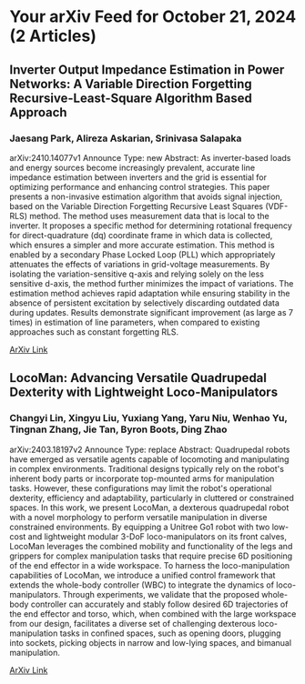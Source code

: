<h1>Your arXiv Feed for October 21, 2024 (2 Articles)</h1>
<h2>Inverter Output Impedance Estimation in Power Networks: A Variable Direction Forgetting Recursive-Least-Square Algorithm Based Approach</h2>
<h3>Jaesang Park, Alireza Askarian, Srinivasa Salapaka</h3>
<p>arXiv:2410.14077v1 Announce Type: new 
Abstract: As inverter-based loads and energy sources become increasingly prevalent, accurate line impedance estimation between inverters and the grid is essential for optimizing performance and enhancing control strategies. This paper presents a non-invasive estimation algorithm that avoids signal injection, based on the Variable Direction Forgetting Recursive Least Squares (VDF-RLS) method. The method uses measurement data that is local to the inverter. It proposes a specific method for determining rotational frequency for direct-quadrature (dq) coordinate frame in which data is collected, which ensures a simpler and more accurate estimation. This method is enabled by a secondary Phase Locked Loop (PLL) which appropriately attenuates the effects of variations in grid-voltage measurements. By isolating the variation-sensitive q-axis and relying solely on the less sensitive d-axis, the method further minimizes the impact of variations. The estimation method achieves rapid adaptation while ensuring stability in the absence of persistent excitation by selectively discarding outdated data during updates. Results demonstrate significant improvement (as large as 7 times) in estimation of line parameters, when compared to existing approaches such as constant forgetting RLS.</p>
<a href='https://arxiv.org/abs/2410.14077'>ArXiv Link</a>

<h2>LocoMan: Advancing Versatile Quadrupedal Dexterity with Lightweight Loco-Manipulators</h2>
<h3>Changyi Lin, Xingyu Liu, Yuxiang Yang, Yaru Niu, Wenhao Yu, Tingnan Zhang, Jie Tan, Byron Boots, Ding Zhao</h3>
<p>arXiv:2403.18197v2 Announce Type: replace 
Abstract: Quadrupedal robots have emerged as versatile agents capable of locomoting and manipulating in complex environments. Traditional designs typically rely on the robot's inherent body parts or incorporate top-mounted arms for manipulation tasks. However, these configurations may limit the robot's operational dexterity, efficiency and adaptability, particularly in cluttered or constrained spaces. In this work, we present LocoMan, a dexterous quadrupedal robot with a novel morphology to perform versatile manipulation in diverse constrained environments. By equipping a Unitree Go1 robot with two low-cost and lightweight modular 3-DoF loco-manipulators on its front calves, LocoMan leverages the combined mobility and functionality of the legs and grippers for complex manipulation tasks that require precise 6D positioning of the end effector in a wide workspace. To harness the loco-manipulation capabilities of LocoMan, we introduce a unified control framework that extends the whole-body controller (WBC) to integrate the dynamics of loco-manipulators. Through experiments, we validate that the proposed whole-body controller can accurately and stably follow desired 6D trajectories of the end effector and torso, which, when combined with the large workspace from our design, facilitates a diverse set of challenging dexterous loco-manipulation tasks in confined spaces, such as opening doors, plugging into sockets, picking objects in narrow and low-lying spaces, and bimanual manipulation.</p>
<a href='https://arxiv.org/abs/2403.18197'>ArXiv Link</a>

